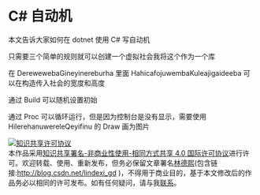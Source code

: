 # C# 自动机

本文告诉大家如何在 dotnet 使用 C# 写自动机

<!--more-->
<!-- CreateTime:2019/4/16 9:56:40 -->

<!-- csdn -->

<!-- 草稿 -->

只需要三个简单的规则就可以创建一个虚拟社会我将这个作为一个库

在 DerewewebaGineyinereburha 里面 HahicafojuwembaKuleajigaideeba 可以在构造传入社会的宽度和高度

通过 Build 可以随机设置初始

通过 Proc 可以循环运行，但是因为控制台是没有显示，需要使用 HilerehanuwereleQeyifinu 的  Draw 画为图片

<a rel="license" href="http://creativecommons.org/licenses/by-nc-sa/4.0/"><img alt="知识共享许可协议" style="border-width:0" src="https://licensebuttons.net/l/by-nc-sa/4.0/88x31.png" /></a><br />本作品采用<a rel="license" href="http://creativecommons.org/licenses/by-nc-sa/4.0/">知识共享署名-非商业性使用-相同方式共享 4.0 国际许可协议</a>进行许可。欢迎转载、使用、重新发布，但务必保留文章署名[林德熙](http://blog.csdn.net/lindexi_gd)(包含链接:http://blog.csdn.net/lindexi_gd )，不得用于商业目的，基于本文修改后的作品务必以相同的许可发布。如有任何疑问，请与我[联系](mailto:lindexi_gd@163.com)。  
